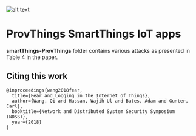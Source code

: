 

![alt text](http://i68.tinypic.com/25ut821.jpg)

# ProvThings SmartThings IoT apps

**smartThings-ProvThings** folder contains various attacks as presented in Table 4 in the paper.

## Citing this work

``` 
@inproceedings{wang2018fear,
  title={Fear and Logging in the Internet of Things},
  author={Wang, Qi and Hassan, Wajih Ul and Bates, Adam and Gunter, Carl},
  booktitle={Network and Distributed System Security Symposium (NDSS)},
  year={2018}
}
```

